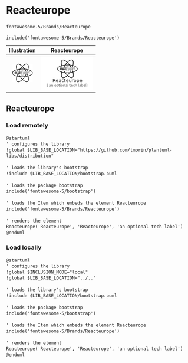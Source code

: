 # Reacteurope


```text
fontawesome-5/Brands/Reacteurope
```

```text
include('fontawesome-5/Brands/Reacteurope')
```



| Illustration | Reacteurope |
| :---: | :---: |
| ![illustration for Illustration](../../fontawesome-5/Brands/Reacteurope.png) | ![illustration for Reacteurope](../../fontawesome-5/Brands/Reacteurope.Local.png) |




## Reacteurope

### Load remotely
```plantuml
@startuml
' configures the library
!global $LIB_BASE_LOCATION="https://github.com/tmorin/plantuml-libs/distribution"

' loads the library's bootstrap
!include $LIB_BASE_LOCATION/bootstrap.puml

' loads the package bootstrap
include('fontawesome-5/bootstrap')

' loads the Item which embeds the element Reacteurope
include('fontawesome-5/Brands/Reacteurope')

' renders the element
Reacteurope('Reacteurope', 'Reacteurope', 'an optional tech label')
@enduml
```

### Load locally
```plantuml
@startuml
' configures the library
!global $INCLUSION_MODE="local"
!global $LIB_BASE_LOCATION="../.."

' loads the library's bootstrap
!include $LIB_BASE_LOCATION/bootstrap.puml

' loads the package bootstrap
include('fontawesome-5/bootstrap')

' loads the Item which embeds the element Reacteurope
include('fontawesome-5/Brands/Reacteurope')

' renders the element
Reacteurope('Reacteurope', 'Reacteurope', 'an optional tech label')
@enduml
```

